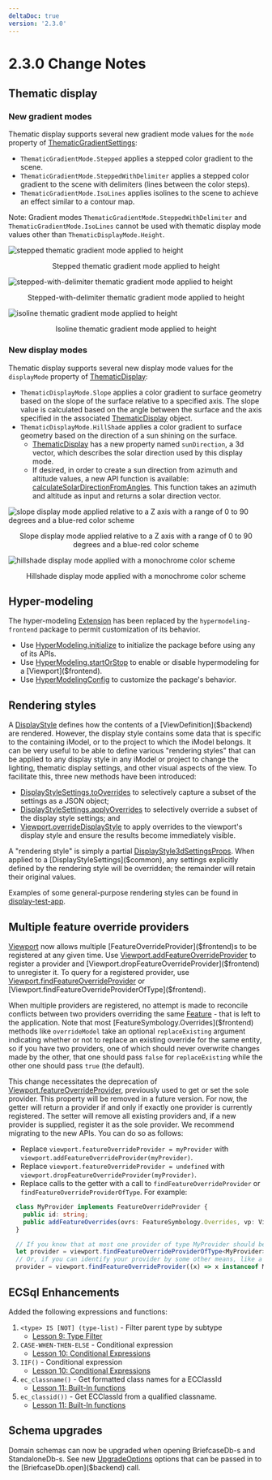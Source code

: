 ```yaml
---
deltaDoc: true
version: '2.3.0'
---
```

# 2.3.0 Change Notes

## Thematic display

### New gradient modes

Thematic display supports several new gradient mode values for the `mode` property of [ThematicGradientSettings]($common):
* `ThematicGradientMode.Stepped` applies a stepped color gradient to the scene.
* `ThematicGradientMode.SteppedWithDelimiter` applies a stepped color gradient to the scene with delimiters (lines between the color steps).
* `ThematicGradientMode.IsoLines` applies isolines to the scene to achieve an effect similar to a contour map.

Note: Gradient modes `ThematicGradientMode.SteppedWithDelimiter` and `ThematicGradientMode.IsoLines` cannot be used with thematic display mode values other than `ThematicDisplayMode.Height`.

![stepped thematic gradient mode applied to height](./assets/thematic_stepped.png)
<p align="center">Stepped thematic gradient mode applied to height</p>

![stepped-with-delimiter thematic gradient mode applied to height](./assets/thematic_steppedWithDelimiter.png)
<p align="center">Stepped-with-delimiter thematic gradient mode applied to height</p>

![isoline thematic gradient mode applied to height](./assets/thematic_isolines.png)
<p align="center">Isoline thematic gradient mode applied to height</p>

### New display modes

Thematic display supports several new display mode values for the `displayMode` property of [ThematicDisplay]($common):
* `ThematicDisplayMode.Slope` applies a color gradient to surface geometry based on the slope of the surface relative to a specified axis. The slope value is calculated based on the angle between the surface and the axis specified in the associated [ThematicDisplay]($common) object.
* `ThematicDisplayMode.HillShade` applies a color gradient to surface geometry based on the direction of a sun shining on the surface.
  * [ThematicDisplay]($common) has a new property named `sunDirection`, a 3d vector, which describes the solar direction used by this display mode.
  * If desired, in order to create a sun direction from azimuth and altitude values, a new API function is available: [calculateSolarDirectionFromAngles]($common). This function takes an azimuth and altitude as input and returns a solar direction vector.

![slope display mode applied relative to a Z axis with a range of 0 to 90 degrees and a blue-red color scheme](./assets/thematic_slope.png)
<p align="center">Slope display mode applied relative to a Z axis with a range of 0 to 90 degrees and a blue-red color scheme</p>

![hillshade display mode applied with a monochrome color scheme](./assets/thematic_hillshade.png)
<p align="center">Hillshade display mode applied with a monochrome color scheme</p>

## Hyper-modeling

The hyper-modeling [Extension]($frontend) has been replaced by the `hypermodeling-frontend` package to permit customization of its behavior.

* Use [HyperModeling.initialize]($hypermodeling) to initialize the package before using any of its APIs.
* Use [HyperModeling.startOrStop]($hypermodeling) to enable or disable hypermodeling for a [Viewport]($frontend).
* Use [HyperModelingConfig]($hypermodeling) to customize the package's behavior.

## Rendering styles

A [DisplayStyle]($backend) defines how the contents of a [ViewDefinition]($backend) are rendered. However, the display style contains some data that is specific to the containing iModel, or to the project to which the iModel belongs. It can be very useful to be able to define various "rendering styles" that can be applied to any display style in any iModel or project to change the lighting, thematic display settings, and other visual aspects of the view. To facilitate this, three new methods have been introduced:

* [DisplayStyleSettings.toOverrides]($common) to selectively capture a subset of the settings as a JSON object;
* [DisplayStyleSettings.applyOverrides]($common) to selectively override a subset of the display style settings; and
* [Viewport.overrideDisplayStyle]($frontend) to apply overrides to the viewport's display style and ensure the results become immediately visible.

A "rendering style" is simply a partial [DisplayStyle3dSettingsProps]($common). When applied to a [DisplayStyleSettings]($common), any settings explicitly defined by the rendering style will be overridden; the remainder will retain their original values.

Examples of some general-purpose rendering styles can be found in [display-test-app](https://github.com/imodeljs/imodeljs/blob/master/test-apps/display-test-app/src/frontend/ViewAttributes.ts).

## Multiple feature override providers

[Viewport]($frontend) now allows multiple [FeatureOverrideProvider]($frontend)s to be registered at any given time. Use [Viewport.addFeatureOverrideProvider]($frontend) to register a provider and [Viewport.dropFeatureOverrideProvider]($frontend) to unregister it. To query for a registered provider, use [Viewport.findFeatureOverrideProvider]($frontend) or [Viewport.findFeatureOverrideProviderOfType]($frontend).

When multiple providers are registered, no attempt is made to reconcile conflicts between two providers overriding the same [Feature]($common) - that is left to the application. Note that most [FeatureSymbology.Overrides]($frontend) methods like `overrideModel` take an optional `replaceExisting` argument indicating whether or not to replace an existing override for the same entity, so if you have two providers, one of which should never overwrite changes made by the other, that one should pass `false` for `replaceExisting` while the other one should pass `true` (the default).

This change necessitates the deprecation of [Viewport.featureOverrideProvider]($frontend), previously used to get or set the sole provider. This property will be removed in a future version. For now, the getter will return a provider if and only if exactly one provider is currently registered. The setter will remove all existing providers and, if a new provider is supplied, register it as the sole provider. We recommend migrating to the new APIs. You can do so as follows:
- Replace `viewport.featureOverrideProvider = myProvider` with `viewport.addFeatureOverrideProvider(myProvider)`.
- Replace `viewport.featureOverrideProvider = undefined` with `viewport.dropFeatureOverrideProvider(myProvider)`.
- Replace calls to the getter with a call to `findFeatureOverrideProvider` or `findFeatureOverrideProviderOfType`. For example:
```ts
  class MyProvider implements FeatureOverrideProvider {
    public id: string;
    public addFeatureOverrides(ovrs: FeatureSymbology.Overrides, vp: Viewport): void { /* ... */ }
  }

  // If you know that at most one provider of type MyProvider should be registered at any one time:
  let provider = viewport.findFeatureOverrideProviderOfType<MyProvider>(MyProvider);
  // Or, if you can identify your provider by some other means, like a property:
  provider = viewport.findFeatureOverrideProvider((x) => x instanceof MyProvider && x.id === "my provider");
```

## ECSql Enhancements

Added the following expressions and functions:

1. `<type> IS [NOT] (type-list)` - Filter parent type by subtype
    * [Lesson 9: Type Filter](../learning/ECSQLTutorial/TypeFilter.md)
1. `CASE-WHEN-THEN-ELSE` - Conditional expression
    * [Lesson 10: Conditional Expressions](../learning/ECSQLTutorial/ConditionalExpr.md)
1. `IIF()`  - Conditional expression
    * [Lesson 10: Conditional Expressions](../learning/ECSQLTutorial/ConditionalExpr.md)
1. `ec_classname()` - Get formatted class names for a ECClassId
    * [Lesson 11: Built-In functions](../learning/ECSQLTutorial/BuiltInFunctions.md)
1. `ec_classid())` - Get ECClassId from a  qualified classname.
    * [Lesson 11: Built-In functions](../learning/ECSQLTutorial/BuiltInFunctions.md)

## Schema upgrades

Domain schemas can now be upgraded when opening BriefcaseDb-s and StandaloneDb-s. See new [UpgradeOptions]($common) options that can be passed in to the [BriefcaseDb.open]($backend) call.
